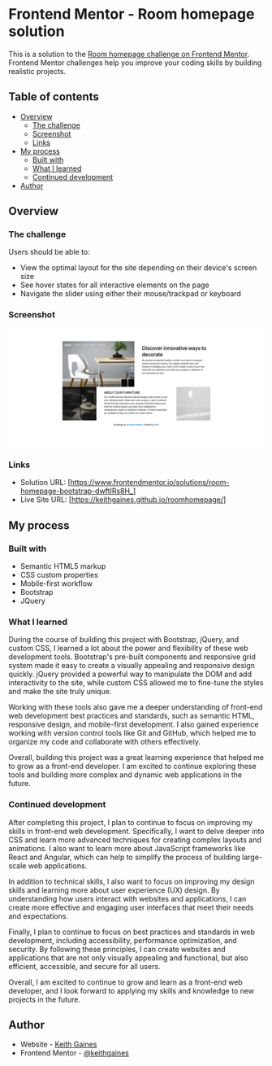 # Frontend Mentor - Room homepage solution

This is a solution to the [Room homepage challenge on Frontend Mentor](https://www.frontendmentor.io/challenges/room-homepage-BtdBY_ENq). Frontend Mentor challenges help you improve your coding skills by building realistic projects. 

## Table of contents

- [Overview](#overview)
  - [The challenge](#the-challenge)
  - [Screenshot](#screenshot)
  - [Links](#links)
- [My process](#my-process)
  - [Built with](#built-with)
  - [What I learned](#what-i-learned)
  - [Continued development](#continued-development)
- [Author](#author)

## Overview

### The challenge

Users should be able to:

- View the optimal layout for the site depending on their device's screen size
- See hover states for all interactive elements on the page
- Navigate the slider using either their mouse/trackpad or keyboard

### Screenshot

![](./screenshot.png)


### Links

- Solution URL: [https://www.frontendmentor.io/solutions/room-homepage-bootstrap-dwftIRs8H_]
- Live Site URL: [https://keithgaines.github.io/roomhomepage/]

## My process

### Built with

- Semantic HTML5 markup
- CSS custom properties
- Mobile-first workflow
- Bootstrap
- JQuery


### What I learned

During the course of building this project with Bootstrap, jQuery, and custom CSS, I learned a lot about the power and flexibility of these web development tools. Bootstrap's pre-built components and responsive grid system made it easy to create a visually appealing and responsive design quickly. jQuery provided a powerful way to manipulate the DOM and add interactivity to the site, while custom CSS allowed me to fine-tune the styles and make the site truly unique.

Working with these tools also gave me a deeper understanding of front-end web development best practices and standards, such as semantic HTML, responsive design, and mobile-first development. I also gained experience working with version control tools like Git and GitHub, which helped me to organize my code and collaborate with others effectively.

Overall, building this project was a great learning experience that helped me to grow as a front-end developer. I am excited to continue exploring these tools and building more complex and dynamic web applications in the future.

### Continued development

After completing this project, I plan to continue to focus on improving my skills in front-end web development. Specifically, I want to delve deeper into CSS and learn more advanced techniques for creating complex layouts and animations. I also want to learn more about JavaScript frameworks like React and Angular, which can help to simplify the process of building large-scale web applications.

In addition to technical skills, I also want to focus on improving my design skills and learning more about user experience (UX) design. By understanding how users interact with websites and applications, I can create more effective and engaging user interfaces that meet their needs and expectations.

Finally, I plan to continue to focus on best practices and standards in web development, including accessibility, performance optimization, and security. By following these principles, I can create websites and applications that are not only visually appealing and functional, but also efficient, accessible, and secure for all users.

Overall, I am excited to continue to grow and learn as a front-end web developer, and I look forward to applying my skills and knowledge to new projects in the future.

## Author

- Website - [Keith Gaines](https://keithgaines.github.io)
- Frontend Mentor - [@keithgaines](https://www.frontendmentor.io/profile/keithgaines)
